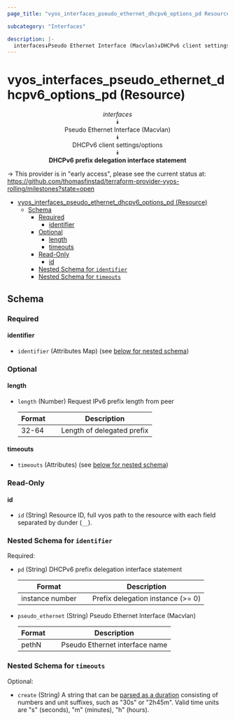 ```yaml
---
page_title: "vyos_interfaces_pseudo_ethernet_dhcpv6_options_pd Resource - vyos"

subcategory: "Interfaces"

description: |-
  interfaces⯯Pseudo Ethernet Interface (Macvlan)⯯DHCPv6 client settings/options⯯DHCPv6 prefix delegation interface statement
---
```


# vyos_interfaces_pseudo_ethernet_dhcpv6_options_pd (Resource)
<center>

*interfaces*  
⯯  
Pseudo Ethernet Interface (Macvlan)  
⯯  
DHCPv6 client settings/options  
⯯  
**DHCPv6 prefix delegation interface statement**


</center>

-> This provider is in "early access", please see the current status at: https://github.com/thomasfinstad/terraform-provider-vyos-rolling/milestones?state=open

<!--TOC-->

- [vyos_interfaces_pseudo_ethernet_dhcpv6_options_pd (Resource)](#vyos_interfaces_pseudo_ethernet_dhcpv6_options_pd-resource)
  - [Schema](#schema)
    - [Required](#required)
      - [identifier](#identifier)
    - [Optional](#optional)
      - [length](#length)
      - [timeouts](#timeouts)
    - [Read-Only](#read-only)
      - [id](#id)
    - [Nested Schema for `identifier`](#nested-schema-for-identifier)
    - [Nested Schema for `timeouts`](#nested-schema-for-timeouts)

<!--TOC-->

<!-- schema generated by tfplugindocs -->
## Schema

### Required

#### identifier
- `identifier` (Attributes Map) (see [below for nested schema](#nestedatt--identifier))

### Optional

#### length
- `length` (Number) Request IPv6 prefix length from peer

    |  Format  &emsp;|  Description                 |
    |----------|------------------------------|
    |  32-64   &emsp;|  Length of delegated prefix  |
#### timeouts
- `timeouts` (Attributes) (see [below for nested schema](#nestedatt--timeouts))

### Read-Only

#### id
- `id` (String) Resource ID, full vyos path to the resource with each field separated by dunder (`__`).

<a id="nestedatt--identifier"></a>
### Nested Schema for `identifier`

Required:

- `pd` (String) DHCPv6 prefix delegation interface statement

    |  Format           &emsp;|  Description                        |
    |-------------------|-------------------------------------|
    |  instance number  &emsp;|  Prefix delegation instance (&gt;= 0)  |
- `pseudo_ethernet` (String) Pseudo Ethernet Interface (Macvlan)

    |  Format  &emsp;|  Description                     |
    |----------|----------------------------------|
    |  pethN   &emsp;|  Pseudo Ethernet interface name  |


<a id="nestedatt--timeouts"></a>
### Nested Schema for `timeouts`

Optional:

- `create` (String) A string that can be [parsed as a duration](https://pkg.go.dev/time#ParseDuration) consisting of numbers and unit suffixes, such as &#34;30s&#34; or &#34;2h45m&#34;. Valid time units are &#34;s&#34; (seconds), &#34;m&#34; (minutes), &#34;h&#34; (hours).
